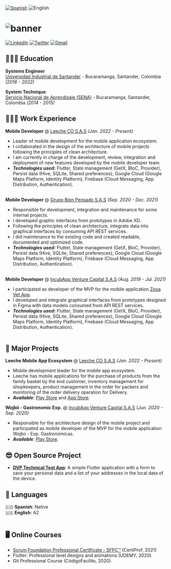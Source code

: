 [![Spanish](https://img.shields.io/badge/Spanish-%F0%9F%98%8E-red)](https://github.com/Jamf05/Jamf05/tree/main#readme) ![English](https://img.shields.io/badge/English-%F0%9F%98%89-red)

# ![banner](https://res.cloudinary.com/jamf05/image/upload/v1667266092/sample/xjsvdsndxxoj1t8llmpv.png)

[![LinkedIn](https://img.shields.io/badge/LinkedIn-0077B5?style=for-the-badge&logo=linkedin&logoColor=white)](https://www.linkedin.com/in/jorgemogotocoro/) [![Twitter](https://img.shields.io/badge/Twitter-1DA1F2?style=for-the-badge&logo=twitter&logoColor=white)](https://twitter.com/MogotocoroJorge) [![Gmail](https://img.shields.io/badge/Gmail-D14836?style=for-the-badge&logo=gmail&logoColor=white)](mailto:jorgemogotocoro05@outlook.es)

## 👩🏼‍🎓 Education

**Systems Engineer**<br>
[Universidad Industrial de Santander](https://uis.edu.co/en/) - Bucaramanga, Santander, Colombia _(2016 - 2022)_

**System Technique**<br>
[Servicio Nacional de Aprendizaje (SENA)](https://sena.edu.co/) - Bucaramanga, Santander, Colombia _(2014 - 2015)_

## 👩🏼‍💻 Work Experience

**Mobile Developer** @ [Leeche CO S.A.S](https://www.linkedin.com/company/leeche/mycompany/) _(Jan. 2022 - Present)_ <br>
  - Leader of mobile development for the mobile application ecosystem.
  - I collaborated in the design of the architecture of mobile projects following the principles of clean architecture.
  - I am currently in charge of the development, review, integration and deployment of new features developed by the mobile developer team.
  - **_Technologies used:_** Flutter, State management (GetX, BloC, Provider), Persist data (Hive, SQLite, Shared preferences), Google Cloud (Google Maps Platform, Identity Platform), Firebase (Cloud Messaging, App Distribution, Authentication).
<br><br>

**Mobile Developer** @ [Grupo Bien Pensado S.A.S](https://www.linkedin.com/company/grupo-bien-pensado/) _(Sep. 2020 - Dec. 2021)_ <br>
  - Responsible for development, integration and maintenance for some internal projects.
  - I developed graphic interfaces from prototypes in Adobe XD.
  - Following the principles of clean architecture, integrate data into graphical interfaces by consuming API REST services.
  - I did maintenance to the existing code and created readable, documented and optimized code.
  - **_Technologies used:_** Flutter, State management (GetX, BloC, Provider), Persist data (Hive, SQLite, Shared preferences), Google Cloud (Google Maps Platform, Identity Platform), Firebase (Cloud Messaging, App Distribution, Authentication).
<br><br>

**Mobile Developer** @ [IncubApp Venture Capital S.A.S](https://www.linkedin.com/company/incubapp/) _(Aug. 2019 - Jul. 2021)_ <br>
  - I participated as developer of the MVP for the mobile application [Zooa Vet App](https://play.google.com/store/apps/details?id=com.incubapp.zooa).
  - I developed and integrate graphical interfaces from prototypes designed in Figma with data models consumed from API REST services.
  - **_Technologies used:_** Flutter, State management (GetX, BloC, Provider), Persist data (Hive, SQLite, Shared preferences), Google Cloud (Google Maps Platform, Identity Platform), Firebase (Cloud Messaging, App Distribution, Authentication).
<br><br>

## 🚀 Major Projects

**Leeche Mobile App Ecosystem** @ [Leeche CO S.A.S](https://www.linkedin.com/company/leeche/mycompany/) _(Jan. 2022 - Present)_ <br>
  - Mobile development leader for the mobile app ecosystem.
  - Leeche has mobile applications for the purchase of products from the family basket by the end customer, inventory management for shopkeepers, product management in the order for packers and monitoring of the order delivery operation for Delivery.
  - **_Available_**: [Play Store](https://play.google.com/store/apps/developer?id=Leeche) and [App Store](https://apps.apple.com/co/developer/andres-lizarazo/id1574272801).

**Wojbii - Gastronomic Exp.** @ [IncubApp Venture Capital S.A.S](https://www.linkedin.com/company/incubapp/) _(Jun. 2020 - Sep. 2020)_ <br>
  - Responsible for the architecture design of the mobile project and participated as mobile developer of the MVP for the mobile application Wojbii - Exp. Gastronómicas.
  - **_Available_**: [Play Store](https://play.google.com/store/apps/details?id=com.wojbii.mobile).

## 😎 Open Source Project

- **[DVP Technical Test App](https://github.com/Jamf05/dvp_technical_test)**: A simple Flutter application with a form to save your personal data and a list of your addresses in the local data of the device.

## 💬 Languages

🇨🇴 **Spanish**: Native <br>
🇺🇸 **English**: A2
<br><br>

## 🖥 Online Courses

- [Scrum Foundation Professional Certificate - SFPC™](https://www.credly.com/badges/b764ea61-9d6a-4bdc-befb-154d1ea096f9?source=linked_in_profile) (CertiProf, 2021)
- Flutter: Professional level designs and animations (UDEMY, 2020).
- Git Professional Course (CódigoFacilito, 2020).
